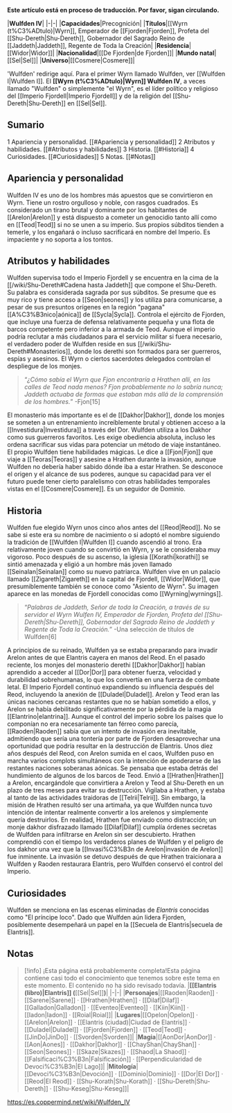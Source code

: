 **Este artículo está en proceso de traducción. Por favor, sigan circulando.**


|**Wulfden IV**|
|-|-|
|**Capacidades**|Precognición|
|**Títulos**|[[Wyrn (t%C3%ADtulo)\|Wyrn]], Emperador de [[Fjorden\|Fjorden]], Profeta del [[Shu-Dereth\|Shu-Dereth]], Gobernador del Sagrado Reino de [[Jaddeth\|Jaddeth]], Regente de Toda la Creación|
|**Residencia**|[[Widor\|Widor]]|
|**Nacionalidad**|[[De Fjorden\|de Fjorden]]|
|**Mundo natal**|[[Sel\|Sel]]|
|**Universo**|[[Cosmere\|Cosmere]]|

'Wulfden' redirige aquí. Para el primer Wyrn llamado Wulfden, ver [[Wulfden I\|Wulfden I]].
El **[[Wyrn (t%C3%ADtulo)\|Wyrn]] Wulfden IV**, a veces llamado "Wulfden" o simplemente "el Wyrn", es el líder político y religioso del [[Imperio Fjordell\|Imperio Fjordell]] y de la religión del [[Shu-Dereth\|Shu-Dereth]] en [[Sel\|Sel]].

## Sumario

1 Apariencia y personalidad. [[#Apariencia y personalidad]] 
2 Atributos y habilidades. [[#Atributos y habilidades]] 
3 Historia. [[#Historia]] 
4 Curiosidades. [[#Curiosidades]] 
5 Notas. [[#Notas]] 


## Apariencia y personalidad
Wulfden IV es uno de los hombres más apuestos que se convirtieron en Wyrn. Tiene un rostro orgulloso y noble, con rasgos cuadrados.
Es considerado un tirano brutal y dominante por los habitantes de [[Arelon\|Arelon]] y está dispuesto a cometer un genocidio tanto allí como en [[Teod\|Teod]] si no se unen a su imperio. Sus propios súbditos tienden a temerle, y los engañará o incluso sacrificará en nombre del Imperio. Es impaciente y no soporta a los tontos.

## Atributos y habilidades
Wulfden supervisa todo el Imperio Fjordell y se encuentra en la cima de la [[/wiki/Shu-Dereth#Cadena hasta Jaddeth]] que compone el Shu-Dereth. Su palabra es considerada sagrada por sus súbditos. Se presume que es muy rico y  tiene acceso a [[Seon\|seones]] y los utiliza para comunicarse, a pesar de sus presuntos orígenes en la región "pagana" [[A%C3%B3nico\|aónica]] de [[Sycla\|Sycla]].
Controla el ejército de Fjorden, que incluye una fuerza de defensa relativamente pequeña y una flota de barcos competente pero inferior a la armada de Teod. Aunque el imperio podría reclutar a más ciudadanos para el servicio militar si fuera necesario, el verdadero poder de Wulfden reside en sus [[/wiki/Shu-Dereth#Monasterios]], donde los derethi son formados para ser guerreros, espías y asesinos. El Wyrn o ciertos sacerdotes delegados controlan el despliegue de los monjes.

>“*¿Cómo sabía el Wyrn que Fjon encontraría a Hrathen allí, en las calles de Teod nada menos? Fjon probablemente no lo sabría nunca; Jaddeth actuaba de formas que estaban más allá de la comprensión de los hombres.*”
\-Fjon[15]

El monasterio más importante es el de [[Dakhor\|Dakhor]], donde los monjes se someten a un entrenamiento increíblemente brutal y obtienen acceso a la [[Investidura\|Investidura]] a través del Dor. Wulfden utiliza a los Dakhor como sus guerreros favoritos. Les exige obediencia absoluta, incluso les ordena sacrificar sus vidas para potenciar un método de viaje instantáneo. El propio Wulfden tiene habilidades mágicas. Le dice a [[Fjon\|Fjon]] que viaje a [[Teoras\|Teoras]] y asesine a Hrathen durante la invasión, aunque Wulfden no debería haber sabido dónde iba a estar Hrathen. Se desconoce el origen y el alcance de sus poderes, aunque su capacidad para ver el futuro puede tener cierto paralelismo con otras habilidades temporales vistas en el [[Cosmere\|Cosmere]]. Es un seguidor de Dominio.

## Historia
Wulfden fue elegido Wyrn unos cinco años antes del [[Reod\|Reod]]. No se sabe si este era su nombre de nacimiento o si adoptó el nombre siguiendo la tradición de [[Wulfden I\|Wulfden I]] cuando ascendió al trono. Era relativamente joven cuando se convirtió en Wyrn, y se le consideraba muy vigoroso. Poco después de su ascenso, la iglesia [[Korathi\|korathi]] se sintió amenazada y eligió a un hombre más joven llamado [[Seinalan\|Seinalan]] como su nuevo patriarca. Wulfden vive en un palacio llamado [[Zigareth\|Zigareth]] en la capital de Fjordell, [[Widor\|Widor]], que presumiblemente también se conoce como "Asiento de Wyrn". Su imagen aparece en las monedas de Fjordell conocidas como [[Wyrning\|wyrnings]].

>“*Palabras de Jaddeth, Señor de toda la Creación, a través de su servidor el Wyrn Wulfen IV, Emperador de Fjorden, Profeta del [[Shu-Dereth\|Shu-Dereth]], Gobernador del Sagrado Reino de Jaddeth y Regente de Toda la Creación.*”
\-Una selección de títulos de Wulfden[6]

A principios de su reinado, Wulfden ya se estaba preparando para invadir Arelon antes de que Elantris cayera en manos del Reod. En el pasado reciente, los monjes del monasterio derethi [[Dakhor\|Dakhor]] habían aprendido a acceder al [[Dor\|Dor]] para obtener fuerza, velocidad y durabilidad sobrehumanas, lo que los convertía en una fuerza de combate letal.
El Imperio Fjordell continuó expandiendo su influencia después del Reod, incluyendo la anexión de [[Duladel\|Duladel]]. Arelon y Teod eran las únicas naciones cercanas restantes que no se habían sometido a ellos, y Arelon se había debilitado significativamente por la pérdida de la magia [[Elantrino\|elantrina]]. Aunque el control del imperio sobre los países que lo componían no era necesariamente tan férreo como parecía, [[Raoden\|Raoden]] sabía que un intento de invasión era inevitable, admitiendo que sería una tontería por parte de Fjorden desaprovechar una oportunidad que podría resultar en la destrucción de Elantris.
Unos diez años después del Reod, con Arelon sumida en el caos, Wulfden puso en marcha varios complots simultáneos con la intención de apoderarse de las restantes naciones soberanas aónicas. Se pensaba que estaba detrás del hundimiento de algunos de los barcos de Teod. Envió a [[Hrathen\|Hrathen]] a Arelon, encargándole que convirtiera a Arelon y Teod al Shu-Dereth en un plazo de tres meses para evitar su destrucción. Vigilaba a Hrathen, y estaba al tanto de las actividades traidoras de [[Telrii\|Telrii]].
Sin embargo, la misión de Hrathen resultó ser una artimaña, ya que Wulfden nunca tuvo intención de intentar realmente convertir a los arelenos y simplemente quería destruirlos. En realidad, Hrathen fue enviado como distracción; un monje dakhor disfrazado llamado [[Dilaf\|Dilaf]] cumplía órdenes secretas de Wulfden para infiltrarse en Arelon sin ser descubierto. Hrathen comprendió con el tiempo los verdaderos planes de Wulfden y el peligro de los dakhor una vez que la [[Invasi%C3%B3n de Arelon\|invasión de Arelon]] fue inminente. La invasión se detuvo después de que Hrathen traicionara a Wulfden y Raoden restaurara Elantris, pero Wulfden conservó el control del Imperio.

## Curiosidades
Wulfden se menciona en las escenas eliminadas de *Elantris* conocidas como "El príncipe loco".
Dado que Wulfden aún lidera Fjorden, posiblemente desempeñará un papel en la [[Secuela de Elantris\|secuela de Elantris]].
## Notas

> [!info] ¡Esta página está probablemente completa!Esta página contiene casi todo el conocimiento que tenemos sobre este tema en este momento.
El contenido no ha sido revisado todavía.
|**[[Elantris (libro)\|Elantris]] (**[[Sel\|Sel]]**)**|
|-|-|
|**Personajes**|[[Raoden\|Raoden]] · [[Sarene\|Sarene]] · [[Hrathen\|Hrathen]] · [[Dilaf\|Dilaf]] · [[Galladon\|Galladon]] · [[Eventeo\|Eventeo]] · [[Kiin\|Kiin]] · [[Iadon\|Iadon]] · [[Roial\|Roial]]|
|**Lugares**|[[Opelon\|Opelon]] · [[Arelon\|Arelon]] · [[Elantris (ciudad)\|Ciudad de Elantris]] · [[Duladel\|Duladel]] · [[Fjorden\|Fjorden]] · [[Teod\|Teod]] · [[JinDo\|JinDo]] · [[Svorden\|Svorden]]|
|**Magia**|[[AonDor\|AonDor]] · [[Aon\|Aones]] · [[Dakhor\|Dakhor]] · [[ChayShan\|ChayShan]] · [[Seon\|Seones]] · [[Skaze\|Skazes]] · [[Shaod\|La Shaod]] · [[Falsificaci%C3%B3n\|Falsificación]] · [[Perpendicularidad de Devoci%C3%B3n\|El Lago]]|
|**Mitología**|[[Devoci%C3%B3n\|Devoción]] · [[Dominio\|Dominio]] · [[Dor\|El Dor]] · [[Reod\|El Reod]] · [[Shu-Korath\|Shu-Korath]] · [[Shu-Dereth\|Shu-Dereth]] · [[Shu-Keseg\|Shu-Keseg]]|



https://es.coppermind.net/wiki/Wulfden_IV